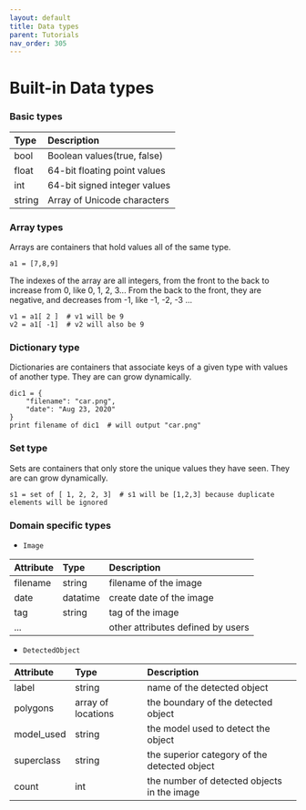 ```yaml
---
layout: default
title: Data types
parent: Tutorials
nav_order: 305
---
```



# Built-in Data types


### Basic types

| Type        | Description       
|:-------------|:------------------|
| bool  | Boolean values(true, false) | 
| float  | 64-bit floating point values   |
| int           | 64-bit signed integer values |
| string           | Array of Unicode characters      |

### Array types

Arrays are containers that hold values all of the same type. 

```
a1 = [7,8,9]
```

The indexes of the array are all integers, from the front to the back to increase from 0, like 0, 1, 2, 3... From the back to the front, they are negative, and decreases from -1, like -1, -2, -3 ...

```
v1 = a1[ 2 ]  # v1 will be 9
v2 = a1[ -1]  # v2 will also be 9
```

### Dictionary type

Dictionaries are containers that associate keys of a given type with values of another type. They are can grow dynamically.

	dic1 = {
		"filename": "car.png",
		"date": "Aug 23, 2020"
	}
	print filename of dic1  # will output "car.png"

### Set type

Sets are containers that only store the unique values they have seen. They are can grow dynamically. 

```
s1 = set of [ 1, 2, 2, 3]  # s1 will be [1,2,3] because duplicate elements will be ignored

```


### Domain specific types

 - `Image`

| Attribute        | Type    | Description       
|:-------------|:------------------|:---------|
| filename | string | filename of the image |
| date | datatime | create date of the image |
| tag | string | tag of the image |
| ... |  | other attributes defined by users |


- `DetectedObject`

| Attribute        | Type    | Description       
|:-------------|:------------------|:---------|
| label | string | name of the detected object |
| polygons | array of locations | the boundary of the detected object |
| model_used | string | the model used to detect the object |
| superclass | string | the superior category of the detected object |
| count | int | the number of detected objects in the image |

